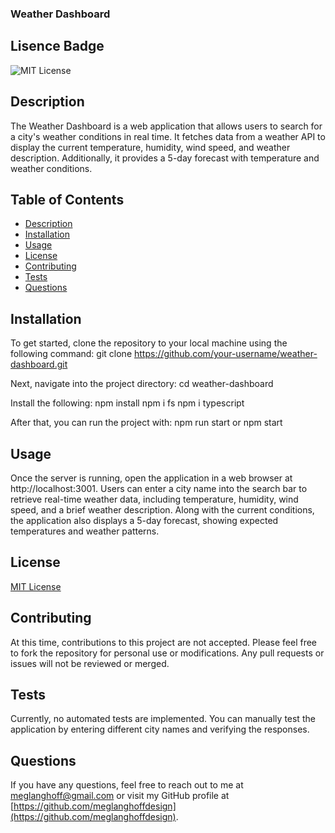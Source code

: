 ### Weather Dashboard

## Lisence Badge
![MIT License](https://img.shields.io/badge/License-MIT-blue.svg)

## Description
The Weather Dashboard is a web application that allows users to search for a city's weather conditions in real time. It fetches data from a weather API to display the current temperature, humidity, wind speed, and weather description. Additionally, it provides a 5-day forecast with temperature and weather conditions.

## Table of Contents
- [Description](#description)
- [Installation](#installation)
- [Usage](#usage)
- [License](#license)
- [Contributing](#contributing)
- [Tests](#tests)
- [Questions](#questions)

## Installation
To get started, clone the repository to your local machine using the following command:
git clone https://github.com/your-username/weather-dashboard.git

Next, navigate into the project directory:
cd weather-dashboard

Install the following:
npm install
npm i fs 
npm i typescript 

After that, you can run the project with:
npm run start or npm start

## Usage
Once the server is running, open the application in a web browser at http://localhost:3001. Users can enter a city name into the search bar to retrieve real-time weather data, including temperature, humidity, wind speed, and a brief weather description. Along with the current conditions, the application also displays a 5-day forecast, showing expected temperatures and weather patterns.

## License
[MIT License](https://opensource.org/licenses/MIT)

## Contributing
At this time, contributions to this project are not accepted. Please feel free to fork the repository for personal use or modifications. Any pull requests or issues will not be reviewed or merged.

## Tests
Currently, no automated tests are implemented. You can manually test the application by entering different city names and verifying the responses.

## Questions
If you have any questions, feel free to reach out to me at [meglanghoff@gmail.com](mailto:meglanghoff@gmail.com) or visit my GitHub profile at [https://github.com/meglanghoffdesign](https://github.com/meglanghoffdesign).
